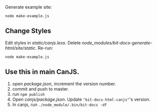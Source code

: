 Generate example site:


```
node make-example.js
```

## Change Styles

Edit styles in _static/canjs.less_.
Delete _node_modules/bit-docs-generate-html/site/static_. Re-run:

```
node make-example.js
```


## Use this in main CanJS.

1. open _package.json_, increment the version number.
2. commit and push to master.
3. run `npm publish`
4. Open _canjs/package.json_. Update `"bit-docs-html-canjs"`'s version.
5. In canjs, run `./node_module/.bin/bit-docs -df`

